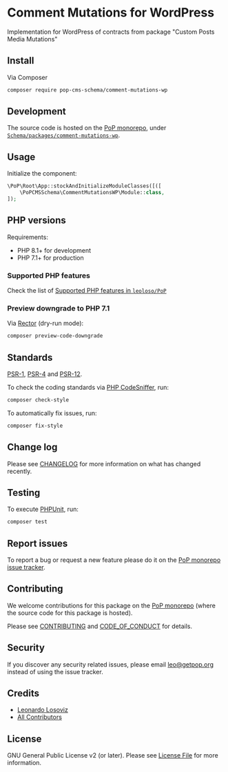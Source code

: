 # Comment Mutations for WordPress

<!--
[![Build Status][ico-travis]][link-travis]
[![Quality Score][ico-code-quality]][link-code-quality]
[![Software License][ico-license]](LICENSE.md)
[![Latest Version on Packagist][ico-version]][link-packagist]
[![Coverage Status][ico-scrutinizer]][link-scrutinizer]
[![Total Downloads][ico-downloads]][link-downloads]
-->

Implementation for WordPress of contracts from package "Custom Posts Media Mutations"

## Install

Via Composer

``` bash
composer require pop-cms-schema/comment-mutations-wp
```

## Development

The source code is hosted on the [PoP monorepo](https://github.com/leoloso/PoP), under [`Schema/packages/comment-mutations-wp`](https://github.com/leoloso/PoP/tree/master/layers/Schema/packages/comment-mutations-wp).

## Usage

Initialize the component:

``` php
\PoP\Root\App::stockAndInitializeModuleClasses([([
    \PoPCMSSchema\CommentMutationsWP\Module::class,
]);
```

## PHP versions

Requirements:

- PHP 8.1+ for development
- PHP 7.1+ for production

### Supported PHP features

Check the list of [Supported PHP features in `leoloso/PoP`](https://github.com/leoloso/PoP/blob/master/docs/supported-php-features.md)

### Preview downgrade to PHP 7.1

Via [Rector](https://github.com/rectorphp/rector) (dry-run mode):

```bash
composer preview-code-downgrade
```

## Standards

[PSR-1](https://www.php-fig.org/psr/psr-1), [PSR-4](https://www.php-fig.org/psr/psr-4) and [PSR-12](https://www.php-fig.org/psr/psr-12).

To check the coding standards via [PHP CodeSniffer](https://github.com/squizlabs/PHP_CodeSniffer), run:

``` bash
composer check-style
```

To automatically fix issues, run:

``` bash
composer fix-style
```

## Change log

Please see [CHANGELOG](CHANGELOG.md) for more information on what has changed recently.

## Testing

To execute [PHPUnit](https://phpunit.de/), run:

``` bash
composer test
```

## Report issues

To report a bug or request a new feature please do it on the [PoP monorepo issue tracker](https://github.com/leoloso/PoP/issues).

## Contributing

We welcome contributions for this package on the [PoP monorepo](https://github.com/leoloso/PoP) (where the source code for this package is hosted).

Please see [CONTRIBUTING](CONTRIBUTING.md) and [CODE_OF_CONDUCT](CODE_OF_CONDUCT.md) for details.

## Security

If you discover any security related issues, please email leo@getpop.org instead of using the issue tracker.

## Credits

- [Leonardo Losoviz][link-author]
- [All Contributors][link-contributors]

## License

GNU General Public License v2 (or later). Please see [License File](LICENSE.md) for more information.

[ico-version]: https://img.shields.io/packagist/v/pop-cms-schema/comment-mutations-wp.svg?style=flat-square
[ico-license]: https://img.shields.io/badge/license-GPLv2-brightgreen.svg?style=flat-square
[ico-travis]: https://img.shields.io/travis/pop-cms-schema/comment-mutations-wp/master.svg?style=flat-square
[ico-scrutinizer]: https://img.shields.io/scrutinizer/coverage/g/pop-cms-schema/comment-mutations-wp.svg?style=flat-square
[ico-code-quality]: https://img.shields.io/scrutinizer/g/pop-cms-schema/comment-mutations-wp.svg?style=flat-square
[ico-downloads]: https://img.shields.io/packagist/dt/pop-cms-schema/comment-mutations-wp.svg?style=flat-square

[link-packagist]: https://packagist.org/packages/pop-cms-schema/comment-mutations-wp
[link-travis]: https://travis-ci.org/pop-cms-schema/comment-mutations-wp
[link-scrutinizer]: https://scrutinizer-ci.com/g/pop-cms-schema/comment-mutations-wp/code-structure
[link-code-quality]: https://scrutinizer-ci.com/g/pop-cms-schema/comment-mutations-wp
[link-downloads]: https://packagist.org/packages/pop-cms-schema/comment-mutations-wp
[link-author]: https://github.com/leoloso
[link-contributors]: ../../../../../../contributors
